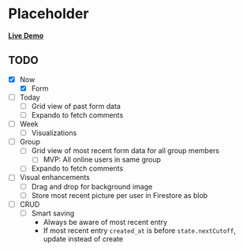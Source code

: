 # Placeholder

[**Live Demo**](https://shutupandwrite247.firebaseapp.com/)

## TODO

* [x] Now
    * [x] Form
* [ ] Today
    * [ ] Grid view of past form data
    * [ ] Expando to fetch comments
* [ ] Week
    * [ ] Visualizations
* [ ] Group
    * [ ] Grid view of most recent form data for all group members
        * [ ] MVP: All online users in same group
    * [ ] Expando to fetch comments
* [ ] Visual enhancements
    * [ ] Drag and drop for background image
    * [ ] Store most recent picture per user in Firestore as blob
* [ ] CRUD
    * [ ] Smart saving
        * Always be aware of most recent entry
        * If most recent entry `created_at` is before `state.nextCutoff`, update instead of create
